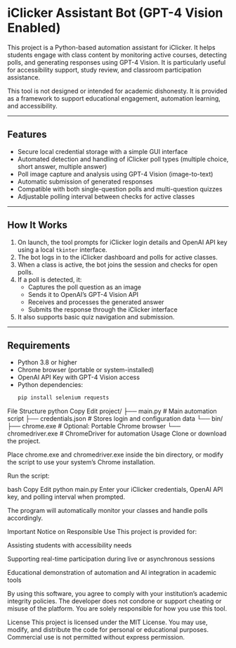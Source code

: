 # iClicker Assistant Bot (GPT-4 Vision Enabled)

This project is a Python-based automation assistant for iClicker. It helps students engage with class content by monitoring active courses, detecting polls, and generating responses using GPT-4 Vision. It is particularly useful for accessibility support, study review, and classroom participation assistance.

This tool is not designed or intended for academic dishonesty. It is provided as a framework to support educational engagement, automation learning, and accessibility.

---

## Features

- Secure local credential storage with a simple GUI interface
- Automated detection and handling of iClicker poll types (multiple choice, short answer, multiple answer)
- Poll image capture and analysis using GPT-4 Vision (image-to-text)
- Automatic submission of generated responses
- Compatible with both single-question polls and multi-question quizzes
- Adjustable polling interval between checks for active classes

---

## How It Works

1. On launch, the tool prompts for iClicker login details and OpenAI API key using a local `tkinter` interface.
2. The bot logs in to the iClicker dashboard and polls for active classes.
3. When a class is active, the bot joins the session and checks for open polls.
4. If a poll is detected, it:
   - Captures the poll question as an image
   - Sends it to OpenAI’s GPT-4 Vision API
   - Receives and processes the generated answer
   - Submits the response through the iClicker interface
5. It also supports basic quiz navigation and submission.

---

## Requirements

- Python 3.8 or higher
- Chrome browser (portable or system-installed)
- OpenAI API Key with GPT-4 Vision access
- Python dependencies:
  ```bash
  pip install selenium requests
File Structure
python
Copy
Edit
project/
├── main.py                  # Main automation script
├── credentials.json         # Stores login and configuration data
└── bin/
    ├── chrome.exe           # Optional: Portable Chrome browser
    └── chromedriver.exe     # ChromeDriver for automation
Usage
Clone or download the project.

Place chrome.exe and chromedriver.exe inside the bin directory, or modify the script to use your system’s Chrome installation.

Run the script:

bash
Copy
Edit
python main.py
Enter your iClicker credentials, OpenAI API key, and polling interval when prompted.

The program will automatically monitor your classes and handle polls accordingly.

Important Notice on Responsible Use
This project is provided for:

Assisting students with accessibility needs

Supporting real-time participation during live or asynchronous sessions

Educational demonstration of automation and AI integration in academic tools

By using this software, you agree to comply with your institution’s academic integrity policies. The developer does not condone or support cheating or misuse of the platform. You are solely responsible for how you use this tool.

License
This project is licensed under the MIT License. You may use, modify, and distribute the code for personal or educational purposes. Commercial use is not permitted without express permission.
